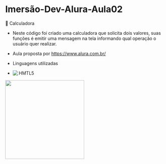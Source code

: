 # Imersão-Dev-Alura-Aula02

🔢 Calculadora

* Neste código foi criado uma calculadora que solicita dois valores, suas funções é emitir uma mensagem na tela informando qual operação o usuário quer realizar.

* Aula proposta por https://www.alura.com.br/
* Linguagens utilizadas  
* <img align="left" src="https://cdn.icon-icons.com/icons2/844/PNG/512/HTML5_icon-icons.com_67090.png"/>HMTL5 
<img align="left" src="https://i.postimg.cc/c6GSYhxc/calc-img.png" width="250"/>
